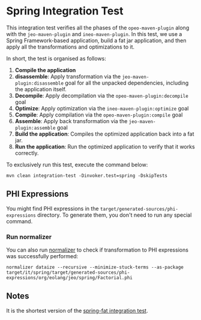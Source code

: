 # Spring Integration Test

This integration test verifies all the phases of the `opeo-maven-plugin` along
with the `jeo-maven-plugin` and `ineo-maven-plugin`. In this test, we use a
Spring Framework-based application, build a fat jar application, and then apply
all the transformations and optimizations to it.

In short, the test is organised as follows:

1. **Compile the application**
3. **disassemble**: Apply transformation via the `jeo-maven-plugin:disassemble`
   goal for all the unpacked dependencies, including the application itself.
4. **Decompile**: Apply decompilation via the `opeo-maven-plugin:decompile` goal
5. **Optimize**: Apply optimization via the `ineo-maven-plugin:optimize` goal
6. **Compile**: Apply compilation via the `opeo-maven-plugin:compile` goal
7. **Assemble**: Apply back transformation via the `jeo-maven-plugin:assemble`
   goal
8. **Build the application**: Compiles the optimized application back into a
   fat jar.
9. **Run the application**: Run the optimized application to verify that it
   works correctly.

To exclusively run this test, execute the command below:

```shell
mvn clean integration-test -Dinvoker.test=spring -DskipTests
```

## PHI Expressions

You might find PHI expressions in the `target/generated-sources/phi-expressions`
directory.
To generate them, you don't need to run any special command.

### Run normalizer

You can also run [normalizer](https://github.com/objectionary/normalizer) to
check if transformation to PHI expressions was successfully performed:

```shell
normalizer dataize --recursive --minimize-stuck-terms --as-package target/it/spring/target/generated-sources/phi-expressions/org/eolang/jeo/spring/Factorial.phi
```

## Notes

It is the shortest version
of the [spring-fat integration test](../spring-fat/README.md).